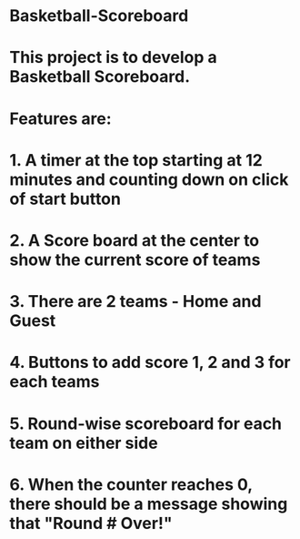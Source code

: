 # Basketball-Scoreboard
# This project is to develop a Basketball Scoreboard.
# Features are:
# 1. A timer at the top starting at 12 minutes and counting down on click of start button
# 2. A Score board at the center to show the current score of teams
# 3. There are 2 teams - Home and Guest
# 4. Buttons to add score 1, 2 and 3 for each teams
# 5. Round-wise scoreboard for each team on either side
# 6. When the counter reaches 0, there should be a message showing that "Round # Over!"